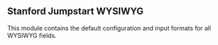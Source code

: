 Stanford Jumpstart WYSIWYG
---
This module contains the default configuration and input formats for all WYSIWYG fields.
